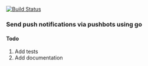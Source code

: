 [![Build Status](https://travis-ci.org/FunOrDieLTD/go-pushbots.png)](https://travis-ci.org/FunOrDieLTD/go-pushbots)


### Send push notifications via pushbots using go

#### Todo
1. Add tests
2. Add documentation